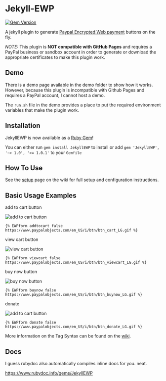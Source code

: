 # Jekyll-EWP

[![Gem Version](https://badge.fury.io/rb/JekyllEWP.svg)](https://badge.fury.io/rb/JekyllEWP)

A jekyll plugin to generate [Paypal Encrypted Web payment](https://developer.paypal.com/docs/paypal-payments-standard/integration-guide/encryptedwebpayments/#id08A3I0QC0X4) buttons on the fly.

*NOTE:* This plugin is **NOT compatible with GitHub Pages** and requires a PayPal business or sandbox account in order to generate or download the appropriate certificates to make this plugin work.

## Demo
There is a demo page available in the demo folder to show how it works. However, because this plugin is incompatible with Github Pages and requires a PayPal account, I cannot host a demo.

The `run.sh` file in the demo provides a place to put the required environment variables that make the plugin work.

## Installation

JekyllEWP is now available as a [Ruby Gem](https://rubygems.org/gems/JekyllEWP)!

You can either run `gem install JekyllEWP` to install or add `gem 'JekyllEWP', '~> 1.0', '>= 1.0.1'` to your `Gemfile`


## How To Use
See the [setup](https://github.com/MoralCode/Jekyll-EWP/wiki/Setup) page on the wiki for full setup and configuration instructions.



## Basic Usage Examples

add to cart button

![add to cart button](https://www.paypalobjects.com/en_US/i/btn/btn_cart_LG.gif)

`{% EWPform addtocart false https://www.paypalobjects.com/en_US/i/btn/btn_cart_LG.gif %}`

view cart button

![view cart button](https://www.paypalobjects.com/en_US/i/btn/btn_viewcart_LG.gif)

`{% EWPform viewcart false https://www.paypalobjects.com/en_US/i/btn/btn_viewcart_LG.gif %}`

buy now button

![buy now button](https://www.paypalobjects.com/en_US/i/btn/btn_buynow_LG.gif)

`{% EWPform buynow false https://www.paypalobjects.com/en_US/i/btn/btn_buynow_LG.gif %}`


donate

![add to cart button](https://www.paypalobjects.com/en_US/i/btn/btn_donate_LG.gif)

`{% EWPform donate false https://www.paypalobjects.com/en_US/i/btn/btn_donate_LG.gif %}`



More information on the Tag Syntax can be found on the [wiki](https://github.com/MoralCode/Jekyll-EWP/wiki).


## Docs

I guess rubydoc also automatically compiles inline docs for you. neat.

https://www.rubydoc.info/gems/JekyllEWP